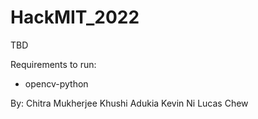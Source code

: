 # HackMIT_2022

TBD

Requirements to run:

- opencv-python

By:
Chitra Mukherjee
Khushi Adukia
Kevin Ni
Lucas Chew
